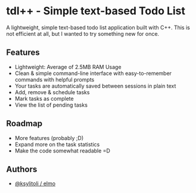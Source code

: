 # tdl++ - Simple text-based Todo List

A lightweight, simple text-based todo list application built with C++. This is not efficient at all, but I wanted to try something new for once.
## Features

- Lightweight: Average of 2.5MB RAM Usage
- Clean & simple command-line interface with easy-to-remember commands with helpful prompts
- Your tasks are automatically saved between sessions in plain text
- Add, remove & schedule tasks
- Mark tasks as complete
- View the list of pending tasks


## Roadmap

- More features (probably ;D)
- Expand more on the task statistics
- Make the code somewhat readable =D



## Authors

- [@ksylitoli / elmo](https://www.github.com/ksylitoli)

